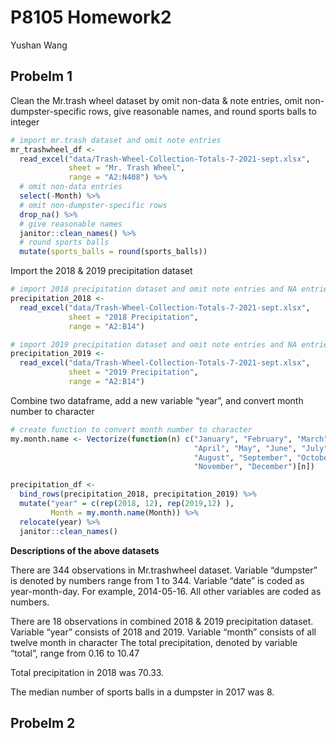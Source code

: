 P8105 Homework2
================
Yushan Wang

## Probelm 1

Clean the Mr.trash wheel dataset by omit non-data & note entries, omit
non-dumpster-specific rows, give reasonable names, and round sports
balls to integer

``` r
# import mr.trash dataset and omit note entries
mr_trashwheel_df <- 
  read_excel("data/Trash-Wheel-Collection-Totals-7-2021-sept.xlsx", 
             sheet = "Mr. Trash Wheel",
             range = "A2:N408") %>% 
  # omit non-data entries
  select(-Month) %>% 
  # omit non-dumpster-specific rows
  drop_na() %>% 
  # give reasonable names
  janitor::clean_names() %>% 
  # round sports balls
  mutate(sports_balls = round(sports_balls))
```

Import the 2018 & 2019 precipitation dataset

``` r
# import 2018 precipitation dataset and omit note entries and NA entries
precipitation_2018 <-
  read_excel("data/Trash-Wheel-Collection-Totals-7-2021-sept.xlsx", 
             sheet = "2018 Precipitation",
             range = "A2:B14")  

# import 2019 precipitation dataset and omit note entries and NA entries
precipitation_2019 <-
  read_excel("data/Trash-Wheel-Collection-Totals-7-2021-sept.xlsx", 
             sheet = "2019 Precipitation",
             range = "A2:B14")  
```

Combine two dataframe, add a new variable “year”, and convert month
number to character

``` r
# create function to convert month number to character
my.month.name <- Vectorize(function(n) c("January", "February", "March", 
                                         "April", "May", "June", "July", 
                                         "August", "September", "October",
                                         "November", "December")[n])

precipitation_df <- 
  bind_rows(precipitation_2018, precipitation_2019) %>% 
  mutate("year" = c(rep(2018, 12), rep(2019,12) ),
         Month = my.month.name(Month)) %>% 
  relocate(year) %>% 
  janitor::clean_names()
```

**Descriptions of the above datasets**

There are 344 observations in Mr.trashwheel dataset. Variable “dumpster”
is denoted by numbers range from 1 to 344. Variable “date” is coded as
year-month-day. For example, 2014-05-16. All other variables are coded
as numbers.

There are 18 observations in combined 2018 & 2019 precipitation dataset.
Variable “year” consists of 2018 and 2019. Variable “month” consists of
all twelve month in character The total precipitation, denoted by
variable “total”, range from 0.16 to 10.47

Total precipitation in 2018 was 70.33.

The median number of sports balls in a dumpster in 2017 was 8.

## Probelm 2
